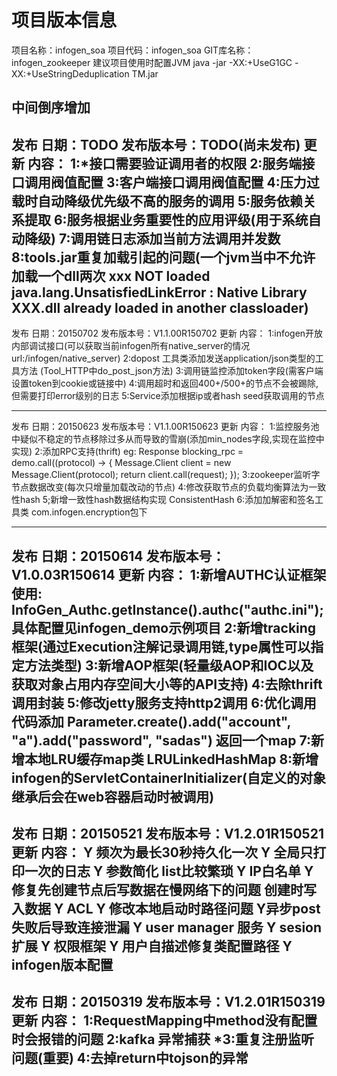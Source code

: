 # 项目版本信息
项目名称：infogen_soa
项目代码：infogen_soa
GIT库名称：infogen_zookeeper
建议项目使用时配置JVM java -jar -XX:+UseG1GC  -XX:+UseStringDeduplication TM.jar

中间倒序增加
--------------------------------------------------------
发布  日期：TODO
发布版本号：TODO(尚未发布)
更新  内容：
1:*接口需要验证调用者的权限
2:服务端接口调用阀值配置
3:客户端接口调用阀值配置
4:压力过载时自动降级优先级不高的服务的调用
5:服务依赖关系提取
6:服务根据业务重要性的应用评级(用于系统自动降级)
7:调用链日志添加当前方法调用并发数
8:tools.jar重复加载引起的问题(一个jvm当中不允许加载一个dll两次 xxx NOT loaded java.lang.UnsatisfiedLinkError : Native Library XXX.dll already loaded in another classloader)
--------------------------------------------------------
发布  日期：20150702
发布版本号：V1.1.00R150702
更新  内容：
1:infogen开放内部调试接口(可以获取当前infogen所有native_server的情况  url:/infogen/native_server)
2:dopost 工具类添加发送application/json类型的工具方法 (Tool_HTTP中do_post_json方法)
3:调用链监控添加token字段(需客户端设置token到cookie或链接中)
4:调用超时和返回400+/500+的节点不会被踢除,但需要打印error级别的日志
5:Service添加根据ip或者hash seed获取调用的节点

--------------------------------------------------------
发布  日期：20150623
发布版本号：V1.1.00R150623
更新  内容：
1:监控服务池中疑似不稳定的节点移除过多从而导致的雪崩(添加min_nodes字段,实现在监控中实现)
2:添加RPC支持(thrift) 
eg:
Response blocking_rpc = demo.call((protocol) -> {
					Message.Client client = new Message.Client(protocol);
					return client.call(request);
				});
3:zookeeper监听字节点数据改变(每次只增量加载改动的节点)
4:修改获取节点的负载均衡算法为一致性hash
5;新增一致性hash数据结构实现  ConsistentHash
6:添加加解密和签名工具类 com.infogen.encryption包下

--------------------------------------------------------
发布  日期：20150614
发布版本号：V1.0.03R150614
更新  内容：
1:新增AUTHC认证框架使用: InfoGen_Authc.getInstance().authc("authc.ini"); 具体配置见infogen_demo示例项目
2:新增tracking框架(通过Execution注解记录调用链,type属性可以指定方法类型)
3:新增AOP框架(轻量级AOP和IOC以及获取对象占用内存空间大小等的API支持)
4:去除thrift调用封装
5:修改jetty服务支持http2调用
6:优化调用代码添加 Parameter.create().add("account", "a").add("password", "sadas") 返回一个map
7:新增本地LRU缓存map类  LRULinkedHashMap
8:新增infogen的ServletContainerInitializer(自定义的对象继承后会在web容器启动时被调用)
--------------------------------------------------------
发布  日期：20150521
发布版本号：V1.2.01R150521
更新  内容：
Y  频次为最长30秒持久化一次
Y  全局只打印一次的日志
Y  参数简化  list<KV>比较繁琐
Y  IP白名单
Y  修复先创建节点后写数据在慢网络下的问题 创建时写入数据
Y  ACL
Y  修改本地启动时路径问题
Y异步post失败后导致连接泄漏
Y user manager 服务
Y sesion扩展
Y 权限框架
Y 用户自描述修复类配置路径
Y infogen版本配置
--------------------------------------------------------
发布  日期：20150319
发布版本号：V1.2.01R150319
更新  内容：
1:RequestMapping中method没有配置时会报错的问题
2:kafka 异常捕获
*3:重复注册监听问题(重要)
4:去掉return中tojson的异常
--------------------------------------------------------

